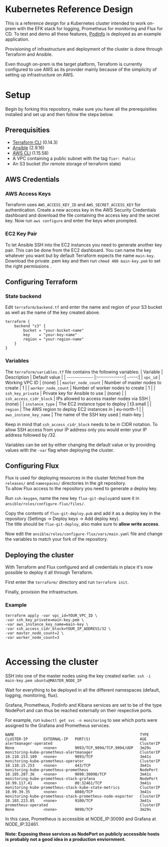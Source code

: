 # Kubernetes Reference Design

This is a reference design for a Kubernetes cluster intended to work on-prem with the EFK stack for logging, Prometheus for monitoring and Flux for CD. To test and demo all these features, [Podinfo](https://github.com/stefanprodan/podinfo) is deployed as an example application. 

Provisioning of infrastructure and deployment of the cluster is done through Terraform and Ansible. 


Even though on-prem is the target platform, Terraform is currently configured to use AWS as its provider mainly because of the simplicity of setting up infrastructure on AWS.

# Setup
Begin by forking this repository, make sure you have all the prerequisities installed and set up and then follow the steps below.

## Prerequisities
* [Terraform CLI](https://www.terraform.io/downloads.html) (0.14.3)
* [Ansible](https://docs.ansible.com/ansible/latest/installation_guide/intro_installation.html) (2.9.16)
* [AWS CLI](https://aws.amazon.com/cli/) (1.15.58)
* A VPC containing a public subnet with the tag `Tier: Public`
* An S3 bucket (for remote storage of terraform state)

## AWS Credentials

### AWS Access Keys
Terraform uses `AWS_ACCESS_KEY_ID` and `AWS_SECRET_ACCESS_KEY` for authentication. Create a new access key in the AWS Security Credentials dashboard and download the file containing the access key and the secret key. 
Now run `aws configure` and enter the keys when prompted. 

### EC2 Key Pair
To let Ansible SSH into the EC2 instances you need to generate another key pair. This can be done from the EC2 dashboard. You can name the key whatever you want but by default Terraform expects the name `main-key`. Download the private .pem key and then run `chmod 400 main-key.pem` to set the right permissions . 

## Configuring Terraform

### State backend
Edit `terraform/backend.tf` and enter the name and region of your S3 bucket as well as the name of the key created above. 
```
terraform {
    backend "s3" {
        bucket = "your-bucket-name"
        key    = "your-key-name"
        region = "your-region-name"
    }
}
```

### Variables
The `terraform/variables.tf` file contains the following variables:
| Variable        | Description           | Default value  |
| ------------- |:-------------:| -----:|
| `vpc_id`      | Working VPC ID | (none) |
| `master_node_count`      | Number of master  nodes to create      |   1 |
| `worker_node_count` | Number of worker nodes to create      |    1 |
| `ssh_key_private` | Private key for Ansible to use      | (none) |
| `ssh_access_cidr_block` | IPs allowed to access master nodes via SSH      |    (none) |
| `instance_type` | The EC2 instance type to deploy      |    t3.small |
| `region` | The AWS region to deploy EC2 instances in      |    eu-north-1 |
| `aws_instane_key_name` | The name of the SSH key used      |    main-key |

Keep in mind that `ssh_access_cidr_block` needs to be in CIDR notation. To allow SSH access from your IP address only you would enter your IP address followed by /32.

Variables can be set by either changing the default value or by providing values with the `-var` flag when deploying the cluster. 

## Configuring Flux
Flux is used for deploying resources in the cluster fetched from the `releases/` and `namespaces/` directories in the git repository.  
To allow Flux access to the repository you need to generate a deploy key. 

 Run `ssh-keygen`, name the new key `flux-git-deploy`and save it in `ansible/roles/configure-flux/files/`.  
 
 Copy the contents of `flux-git-deploy.pub` and  add it as a deploy key in the repository (Settings -> Deploy keys -> Add deploy key).  
 The title should be `flux-git-deploy`, also make sure to **allow write access**.

Now edit the `ansible/roles/configure-flux/vars/main.yaml` file and change the variables to match your fork of the repository. 

## Deploying the cluster
With Terraform and Flux configured and all credentials in place it's now possible to deploy it all through Terraform.

First enter the `terraform/` directory and run `terraform init`.

Finally, provision the infrastructure.
### Example
```
terraform apply -var vpc_id=YOUR_VPC_ID \
-var ssh_key_private=main-key.pem \
-var aws_instance_key_name=main-key \
-var ssh_access_cidr_block=YOUR_IP_ADDRESS/32 \
-var master_node_count=2 \
-var worker_node_count=3 


```
# Accessing the cluster
SSH into one of the master nodes using the key created earlier. `ssh -i main-key.pem ubuntu@MASTER_NODE_IP` 

Wait for everything to be deployed in all the different namespaces (default, logging, monitoring, flux).

Grafana, Prometheus, Podinfo and Kibana services are set to be of the type NodePort and can thus be reached externally on their respective ports.

For example, run `kubectl get svc -n monitoring` to see which ports were assigned to the Grafana and Prometheus services. 
```
NAME                                                        TYPE        CLUSTER-IP       EXTERNAL-IP   PORT(S)                      AGE
alertmanager-operated                                       ClusterIP   None             <none>        9093/TCP,9094/TCP,9094/UDP   3m29s
monitoring-kube-prometheus-alertmanager                     ClusterIP   10.110.153.109   <none>        9093/TCP                     3m41s
monitoring-kube-prometheus-operator                         ClusterIP   10.110.15.253    <none>        443/TCP                      3m41s
monitoring-kube-prometheus-prometheus                       NodePort    10.105.207.36    <none>        9090:30090/TCP               3m41s
monitoring-kube-prometheus-stack-grafana                    NodePort    10.99.117.41     <none>        80:32461/TCP                 3m41s
monitoring-kube-prometheus-stack-kube-state-metrics         ClusterIP   10.99.39.35      <none>        8080/TCP                     3m41s
monitoring-kube-prometheus-stack-prometheus-node-exporter   ClusterIP   10.103.223.85    <none>        9100/TCP                     3m41s
prometheus-operated                                         ClusterIP   None             <none>        9090/TCP                     3m29s
```
In this case, Prometheus is accessible at NODE_IP:30090 and Grafana at NODE_IP:32461.

**Note: Exposing these services as NodePort on publicly accessible hosts is probably not a good idea in a production enviornment.**



